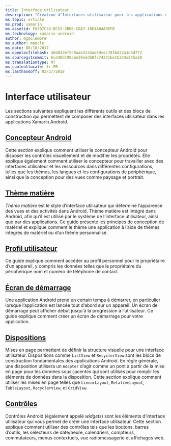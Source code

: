 ```yaml
---
title: Interface utilisateur
description: "Création d’Interfaces utilisateur pour les applications de Xamarin.Android"
ms.topic: article
ms.prod: xamarin
ms.assetid: F67B7C33-BC53-2BB6-CDA7-16E4AB4A9EFB
ms.technology: xamarin-android
author: mgmclemore
ms.author: mamcle
ms.date: 08/18/2017
ms.openlocfilehash: 40d02def5c0aae3334ae59cec78f6d22a1d5d772
ms.sourcegitcommit: 6cd40d190abe38edd50fc74331be15324a845a28
ms.translationtype: MT
ms.contentlocale: fr-FR
ms.lasthandoff: 02/27/2018
---
```

# <a name="user-interface"></a>Interface utilisateur

Les sections suivantes expliquent les différents outils et des blocs de construction qui permettent de composer des interfaces utilisateur dans les applications Xamarin.Android.

## <a name="android-designerandroiduser-interfaceandroid-designerindexmd"></a>[Concepteur Android](~/android/user-interface/android-designer/index.md)

Cette section explique comment utiliser le concepteur Android pour disposer les contrôles visuellement et de modifier les propriétés. Elle explique également comment utiliser le concepteur pour travailler avec des interfaces utilisateur et les ressources dans différentes configurations, telles que les thèmes, les langues et les configurations de périphérique, ainsi que la conception pour des vues comme paysage et portrait.

## <a name="material-themeandroiduser-interfacematerial-thememd"></a>[Thème matière](~/android/user-interface/material-theme.md)

*Thème matière* est le style d’interface utilisateur qui détermine l’apparence des vues et des activités dans Android. Thème matière est intégré dans Android, afin qu’il est utilisé par le système de l’interface utilisateur, ainsi que par des applications. Ce guide présente les principes de conception de matériel et explique comment le thème une application à l’aide de thèmes intégrés de matériel ou d’un thème personnalisé.

## <a name="user-profileandroiduser-interfaceuser-profilemd"></a>[Profil utilisateur](~/android/user-interface/user-profile.md)

Ce guide explique comment accéder au profil personnel pour le propriétaire d’un appareil, y compris les données telles que le propriétaire du périphérique nom et numéro de téléphone de contact.

## <a name="splash-screenandroiduser-interfacesplash-screenmd"></a>[Écran de démarrage](~/android/user-interface/splash-screen.md)

Une application Android prend un certain temps à démarrer, en particulier lorsque l’application est lancée tout d’abord sur un appareil. Un écran de démarrage peut afficher début jusqu'à la progression à l’utilisateur. Ce guide explique comment créer un écran de démarrage pour votre application.

## <a name="layoutsandroiduser-interfacelayoutsindexmd"></a>[Dispositions](~/android/user-interface/layouts/index.md)

Mises en page permettent de définir la structure visuelle pour une interface utilisateur.
Dispositions comme `ListView` et `RecyclerView` sont les blocs de construction fondamentales des applications Android. En règle générale, une disposition utilisera un `Adapter` d’agir comme un pont à partir de la mise en page pour les données sous-jacentes qui sont utilisés pour remplir les éléments de données dans la disposition. Cette section explique comment utiliser les mises en page telles que `LinearLayout`, `RelativeLayout`, `TableLayout`, `RecyclerView`, et `GridView`.

## <a name="controlsandroiduser-interfacecontrolsindexmd"></a>[Contrôles](~/android/user-interface/controls/index.md)

Contrôles Android (également appelé *widgets*) sont les éléments d’interface utilisateur qui vous permet de créer une interface utilisateur. Cette section explique comment utiliser des contrôles tels que les boutons, barres d’outils, les sélecteurs de date/heure, calendriers, compteurs, commutateurs, menus contextuels, vue radiomessagerie et affichages web.

